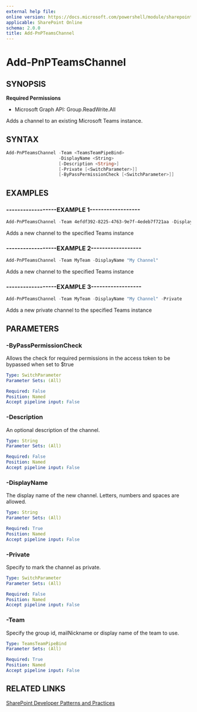 ```yaml
---
external help file:
online version: https://docs.microsoft.com/powershell/module/sharepoint-pnp/add-pnpteamschannel
applicable: SharePoint Online
schema: 2.0.0
title: Add-PnPTeamsChannel
---
```


# Add-PnPTeamsChannel

## SYNOPSIS

**Required Permissions**

  * Microsoft Graph API: Group.ReadWrite.All

Adds a channel to an existing Microsoft Teams instance.

## SYNTAX 

```powershell
Add-PnPTeamsChannel -Team <TeamsTeamPipeBind>
                    -DisplayName <String>
                    [-Description <String>]
                    [-Private [<SwitchParameter>]]
                    [-ByPassPermissionCheck [<SwitchParameter>]]
```

## EXAMPLES

### ------------------EXAMPLE 1------------------
```powershell
Add-PnPTeamsChannel -Team 4efdf392-8225-4763-9e7f-4edeb7f721aa -DisplayName "My Channel"
```

Adds a new channel to the specified Teams instance

### ------------------EXAMPLE 2------------------
```powershell
Add-PnPTeamsChannel -Team MyTeam -DisplayName "My Channel"
```

Adds a new channel to the specified Teams instance

### ------------------EXAMPLE 3------------------
```powershell
Add-PnPTeamsChannel -Team MyTeam -DisplayName "My Channel" -Private
```

Adds a new private channel to the specified Teams instance

## PARAMETERS

### -ByPassPermissionCheck
Allows the check for required permissions in the access token to be bypassed when set to $true

```yaml
Type: SwitchParameter
Parameter Sets: (All)

Required: False
Position: Named
Accept pipeline input: False
```

### -Description
An optional description of the channel.

```yaml
Type: String
Parameter Sets: (All)

Required: False
Position: Named
Accept pipeline input: False
```

### -DisplayName
The display name of the new channel. Letters, numbers and spaces are allowed.

```yaml
Type: String
Parameter Sets: (All)

Required: True
Position: Named
Accept pipeline input: False
```

### -Private
Specify to mark the channel as private.

```yaml
Type: SwitchParameter
Parameter Sets: (All)

Required: False
Position: Named
Accept pipeline input: False
```

### -Team
Specify the group id, mailNickname or display name of the team to use.

```yaml
Type: TeamsTeamPipeBind
Parameter Sets: (All)

Required: True
Position: Named
Accept pipeline input: False
```

## RELATED LINKS

[SharePoint Developer Patterns and Practices](https://aka.ms/sppnp)